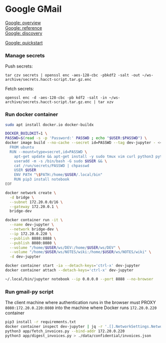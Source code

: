 # Google GMail
[Google: overview](https://developers.google.com/gmail/api)  
[Google: reference](https://developers.google.com/gmail/api/reference/rest)  
[Google: discovery](https://sheets.googleapis.com/$discovery/rest?version=v4)  

[Google: quickstart](https://developers.google.com/gmail/api/quickstart/python)  

### Manage secrets
Push secrets:
```
tar czv secrets | openssl enc -aes-128-cbc -pbkdf2 -salt -out ~/ws-archive/secrets.hacct-script.tar.gz.enc
```
Fetch secrets:
```
openssl enc -d -aes-128-cbc -pb kdf2 -salt -in ~/ws-archive/secrets.hacct-script.tar.gz.enc | tar xzv
```
### Run docker container
```bash
sudo apt install docker.io docker-buildx

DOCKER_BUILDKIT=1 \
PASSWD=$(read -s -p 'Password:' PASSWD ; echo "$USER:$PASSWD") \
docker image build --no-cache --secret id=PASSWD --tag dev-jupyter - << EOF
  FROM ubuntu
  RUN --mount=type=secret,id=PASSWD \
    apt-get update && apt-get install -y sudo tmux vim curl python3 python3-pip && \
    useradd -m -s /bin/bash -G sudo $USER && \
    cat /run/secrets/PASSWD | chpasswd
    USER $USER
    ENV PATH "\$PATH:/home/$USER/.local/bin"
    RUN pip3 install notebook
EOF

docker network create \
  -d bridge \
  --subnet 172.20.0.0/16 \
  --gateway 172.20.0.1 \
  bridge-dev

docker container run -it \
  --name dev-jupyter \
  --network bridge-dev \
  --ip 172.20.0.220 \
  --publish 8888:8888 \
  --publish 8080:8080 \
  --volume "/home/$USER/ws/DEV:/home/$USER/ws/DEV" \
  --volume "/home/$USER/ws/NOTES/wiki:/home/$USER/ws/NOTES/wiki" \
  -d dev-jupyter

docker container start -ia --detach-keys='ctrl-x' dev-jupyter
docker container attach --detach-keys='ctrl-x' dev-jupyter

~/.local/bin/jupyter notebook --ip 0.0.0.0 --port 8888 --no-browser
```

### Run gmail-py script
The client machine where authentication runs in the browser must PROXY `8080:172.20.0.220:8080` into the machine where Docker runs `172.20.0.220` container
```bash
pip3 install -r requirements.txt 
docker container inspect dev-jupyter | jq -r '.[].NetworkSettings.Networks["bridge-dev"].IPAddress'
python3 app/fetch_invoices.py --bind-addr 172.20.0.220
python3 app/digest_invoices.py > ./data/confidential/invoices.json
```

